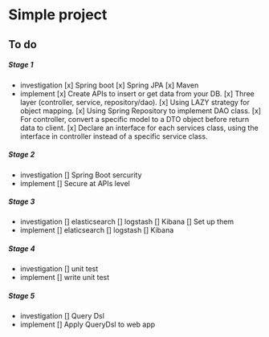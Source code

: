 # Simple project

## To do

##### Stage 1

- investigation
[x] Spring boot
[x] Spring JPA
[x] Maven
- implement
[x] Create APIs to insert or get data from your DB.
[x] Three layer (controller, service, repository/dao).
[x] Using LAZY strategy for object mapping.
[x] Using Spring Repository to implement DAO class.
[x] For controller, convert a specific model to a DTO object before return data to client.
[x] Declare an interface for each services class, using the interface in controller instead of a specific service class.

##### Stage 2

- investigation
[] Spring Boot sercurity
- implement
[] Secure at APIs level

##### Stage 3

- investigation
[] elasticsearch
[] logstash
[] Kibana
[] Set up them
- implement
[] elaticsearch
[] logstash
[] Kibana

##### Stage 4

- investigation
[] unit test
- implement
[] write unit test

##### Stage 5

- investigation
[] Query Dsl
- implement
[] Apply QueryDsl to web app


